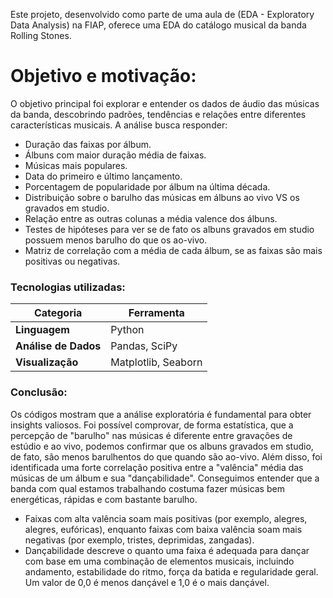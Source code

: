Este projeto, desenvolvido como parte de uma aula de (EDA - Exploratory Data Analysis) na FIAP, oferece uma EDA do catálogo musical da banda Rolling Stones.

# Objetivo e motivação:
O objetivo principal foi explorar e entender os dados de áudio das músicas da banda, descobrindo padrões, tendências e relações entre diferentes características musicais. A análise busca responder:
- Duração das faixas por álbum.
- Álbuns com maior duração média de faixas.
- Músicas mais populares.
- Data do primeiro e último lançamento.
- Porcentagem de popularidade por álbum na última década.
- Distribuição sobre o barulho das músicas em álbuns ao vivo VS os gravados em studio.
- Relação entre as outras colunas a média valence dos álbuns.
- Testes de hipóteses para ver se de fato os albuns gravados em studio possuem menos barulho do que os ao-vivo.
- Matriz de correlação com a média de cada álbum, se as faixas são mais positivas ou negativas.
  
### Tecnologias utilizadas:

| Categoria | Ferramenta |
|---|---|
| **Linguagem** | Python |
| **Análise de Dados** | Pandas, SciPy |
| **Visualização** | Matplotlib, Seaborn |

### Conclusão: 
Os códigos mostram que a análise exploratória é fundamental para obter insights valiosos. Foi possível comprovar, de forma estatística, que a percepção de "barulho" nas músicas é diferente entre gravações de estúdio e ao vivo, podemos confirmar que os albuns gravados em studio, de fato, são menos barulhentos do que quando são ao-vivo. Além disso, foi identificada uma forte correlação positiva entre a "valência" média das músicas de um álbum e sua "dançabilidade". Conseguimos entender que a banda com qual estamos trabalhando costuma fazer músicas bem energéticas, rápidas e com bastante barulho. 

- Faixas com alta valência soam mais positivas (por exemplo, alegres, alegres, eufóricas), enquanto faixas com baixa valência soam mais negativas (por exemplo, tristes, deprimidas, zangadas).
- Dançabilidade descreve o quanto uma faixa é adequada para dançar com base em uma combinação de elementos musicais, incluindo andamento, estabilidade do ritmo, força da batida e regularidade geral. Um valor de 0,0 é menos dançável e 1,0 é o mais dançável.

















